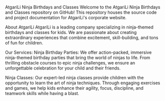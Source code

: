 AtgariLi Ninja Birthdays and Classes
Welcome to the AtgariLi Ninja Birthdays and Classes repository on GitHub! This repository houses the source code and project documentation for AtgariLi's corporate website.

About AtgariLi
AtgariLi is a leading company specializing in ninja-themed birthdays and classes for kids. We are passionate about creating extraordinary experiences that combine excitement, skill-building, and tons of fun for children.

Our Services:
Ninja Birthday Parties: We offer action-packed, immersive ninja-themed birthday parties that bring the world of ninjas to life. From thrilling obstacle courses to epic ninja challenges, we ensure an unforgettable celebration for your child and their friends.

Ninja Classes: Our expert-led ninja classes provide children with the opportunity to learn the art of ninja techniques. Through engaging exercises and games, we help kids enhance their agility, focus, discipline, and teamwork skills while having a blast.
